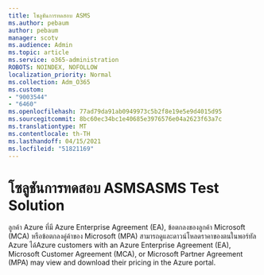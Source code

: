 ```yaml
---
title: โซลูชันการทดสอบ ASMS
ms.author: pebaum
author: pebaum
manager: scotv
ms.audience: Admin
ms.topic: article
ms.service: o365-administration
ROBOTS: NOINDEX, NOFOLLOW
localization_priority: Normal
ms.collection: Adm_O365
ms.custom:
- "9003544"
- "6460"
ms.openlocfilehash: 77ad79da91ab0949973c5b2f8e19e5e9d4015d95
ms.sourcegitcommit: 8bc60ec34bc1e40685e3976576e04a2623f63a7c
ms.translationtype: MT
ms.contentlocale: th-TH
ms.lasthandoff: 04/15/2021
ms.locfileid: "51821169"
---
```

# <a name="asms-test-solution"></a><span data-ttu-id="16ead-102">โซลูชันการทดสอบ ASMS</span><span class="sxs-lookup"><span data-stu-id="16ead-102">ASMS Test Solution</span></span>

<span data-ttu-id="16ead-103">ลูกค้า Azure ที่มี Azure Enterprise Agreement (EA), ข้อตกลงของลูกค้า Microsoft (MCA) หรือข้อตกลงคู่ค้าของ Microsoft (MPA) สามารถดูและดาวน์โหลดราคาของตนในพอร์ทัล Azure ได้</span><span class="sxs-lookup"><span data-stu-id="16ead-103">Azure customers with an Azure Enterprise Agreement (EA), Microsoft Customer Agreement (MCA), or Microsoft Partner Agreement (MPA) may view and download their pricing in the Azure portal.</span></span>
